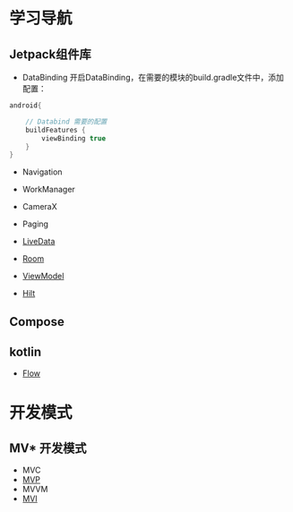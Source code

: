 # 学习导航

## Jetpack组件库


- DataBinding
开启DataBinding，在需要的模块的build.gradle文件中，添加配置：

```groovy
android{

    // Databind 需要的配置
    buildFeatures {
        viewBinding true
    }
}
```

- Navigation

- WorkManager

- CameraX

- Paging

- [LiveData](/app/src/main/java/com/justin/jetpacklearn/LiveData)

- [Room](/app/src/main/java/com/justin/jetpacklearn/Room)

- [ViewModel](/app/src/main/java/com/justin/jetpacklearn/ViewModel)

- [Hilt](/app/src/main/java/com/justin/jetpacklearn/hilt)

## Compose

## kotlin

- [Flow](/app/src/main/java/com/justin/jetpacklearn/Flow)




# 开发模式

## MV* 开发模式

- MVC
- [MVP](/app/src/main/java/com/justin/jetpacklearn/mvp)
- MVVM
- [MVI](/app/src/main/java/com/justin/jetpacklearn/mvi)



